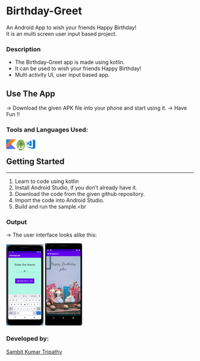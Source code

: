 # Birthday-Greet
An Android App to wish your friends Happy Birthday!<br>
It is an multi screen user input based project.

### Description
- The Birthday-Greet app is made using kotlin.<br>
- It can be used to wish your friends Happy Birthday!<br>
- Multi activity UI, user input based app.<br>

## Use The App
-> Download the given APK file into your phone and start using it.
-> Have Fun !!

### Tools and Languages Used:
<img align="left" alt="kotlin" width="26px" src="kotlin.png" />
<img align="left" alt="android studio" width="26px" height="34px" src="android.png" />
<img align="left" alt="vscode" width="26px" src="vscode.png" />
<br>

## Getting Started
-----------------------
1. Learn to code using kotlin<br>
2. Install Android Studio, if you don't already have it.<br>
3. Download the code from the given github repository.<br>
4. Import the code into Android Studio.<br>
5. Build and run the sample.<br


### Output
-> The user interface looks alike this:<br>

<p float="left">
  <img alt="output1"  src="output1.png" width="100" />
  <img alt="output2"  src="output2.png" width="100" /> 
</p>

### Developed by:
<a href="https://github.com/sambit221">Sambit Kumar Tripathy</a>

